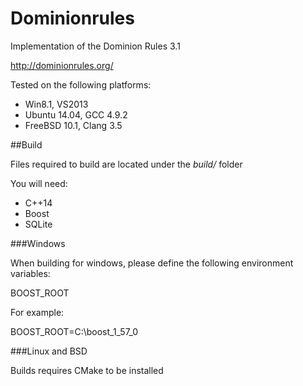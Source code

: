 Dominionrules
=============

Implementation of the Dominion Rules 3.1

http://dominionrules.org/

Tested on the following platforms:
- Win8.1, VS2013
- Ubuntu 14.04, GCC 4.9.2
- FreeBSD 10.1, Clang 3.5

##Build

Files required to build are located under the *build/* folder

You will need:
- C++14
- Boost
- SQLite

###Windows

When building for windows, please define the following environment variables:

BOOST_ROOT

For example:

BOOST_ROOT=C:\boost_1_57_0 

###Linux and BSD


Builds requires CMake to be installed

